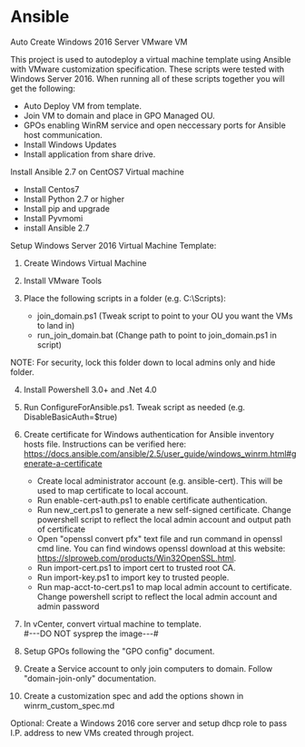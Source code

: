 # Ansible
Auto Create Windows 2016 Server VMware VM

This project is used to autodeploy a virtual machine template using Ansible with VMware customization specification. These scripts were tested with Windows Server 2016. When running all of these scripts together you will get the following:

  - Auto Deploy VM from template.
  - Join VM to domain and place in GPO Managed OU.
  - GPOs enabling WinRM service and open neccessary ports for Ansible host communication.
  - Install Windows Updates
  - Install application from share drive.
  
Install Ansible 2.7 on CentOS7 Virtual machine
  - Install Centos7
  - Install Python 2.7 or higher
  - Install pip and upgrade
  - Install Pyvmomi
  - install Ansible 2.7

Setup Windows Server 2016 Virtual Machine Template:

1. Create Windows Virtual Machine

2. Install VMware Tools

3. Place the following scripts in a folder (e.g. C:\Scripts):
   - join_domain.ps1 (Tweak script to point to your OU you want the VMs to land in)
   - run_join_domain.bat (Change path to point to join_domain.ps1 in script)
   
NOTE: For security, lock this folder down to local admins only and hide folder.

4. Install Powershell 3.0+ and .Net 4.0

5. Run ConfigureForAnsible.ps1. Tweak script as needed (e.g. DisableBasicAuth=$true)

6. Create certificate for Windows authentication for Ansible inventory hosts file. Instructions can be verified here:                        https://docs.ansible.com/ansible/2.5/user_guide/windows_winrm.html#generate-a-certificate
   - Create local administrator account (e.g. ansible-cert). This will be used to map certificate to local account.
   - Run enable-cert-auth.ps1 to enable certificate authentication.
   - Run new_cert.ps1 to generate a new self-signed certificate. Change powershell script to reflect the local admin account and output        path of certificate 
   - Open "openssl convert pfx" text file and run command in openssl cmd line. You can find windows openssl download at this website:          https://slproweb.com/products/Win32OpenSSL.html.
   - Run import-cert.ps1 to import cert to trusted root CA.
   - Run import-key.ps1 to import key to trusted people.
   - Run map-acct-to-cert.ps1 to map local admin account to certificate. Change powershell script to reflect the local admin account and      admin password
   
7. In vCenter, convert virtual machine to template.  
   #---DO NOT sysprep the image---#
   
8. Setup GPOs following the "GPO config" document.

9. Create a Service account to only join computers to domain. Follow "domain-join-only" documentation.

10. Create a customization spec and add the options shown in winrm_custom_spec.md

Optional: Create a Windows 2016 core server and setup dhcp role to pass I.P. address to new VMs created through project.
